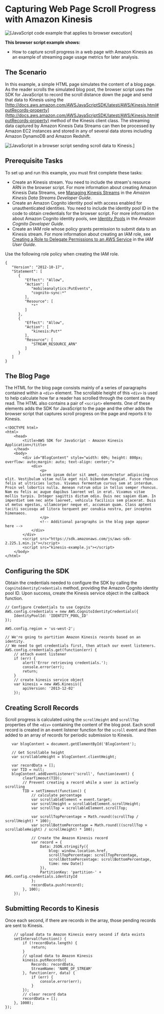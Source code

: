 # Capturing Web Page Scroll Progress with Amazon Kinesis<a name="kinesis-examples-capturing-page-scrolling"></a>

![\[JavaScript code example that applies to browser execution\]](http://docs.aws.amazon.com/sdk-for-javascript/v2/developer-guide/images/browsericon.png)

**This browser script example shows:**
+ How to capture scroll progress in a web page with Amazon Kinesis as an example of streaming page usage metrics for later analysis\.

## The Scenario<a name="kinesis-examples-capturing-page-scrolling-scenario"></a>

In this example, a simple HTML page simulates the content of a blog page\. As the reader scrolls the simulated blog post, the browser script uses the SDK for JavaScript to record the scroll distance down the page and send that data to Kinesis using the [http://docs.aws.amazon.com/AWSJavaScriptSDK/latest/AWS/Kinesis.html#putRecords-property](http://docs.aws.amazon.com/AWSJavaScriptSDK/latest/AWS/Kinesis.html#putRecords-property) method of the Kinesis client class\. The streaming data captured by Amazon Kinesis Data Streams can then be processed by Amazon EC2 instances and stored in any of several data stores including Amazon DynamoDB and Amazon Redshift\.

![\[JavaScript in a browser script sending scroll data to Kinesis.\]](http://docs.aws.amazon.com/sdk-for-javascript/v2/developer-guide/images/kinesis-examples.png)

## Prerequisite Tasks<a name="kinesis-examples-capturing-page-scrolling-prerequisites"></a>

To set up and run this example, you must first complete these tasks:
+ Create an Kinesis stream\. You need to include the stream's resource ARN in the browser script\. For more information about creating Amazon Kinesis Data Streams, see [Managing Kinesis Streams](http://docs.aws.amazon.com/streams/latest/dev/working-with-streams.html) in the *Amazon Kinesis Data Streams Developer Guide*\.
+ Create an Amazon Cognito identity pool with access enabled for unauthenticated identities\. You need to include the identity pool ID in the code to obtain credentials for the browser script\. For more information about Amazon Cognito identity pools, see [Identity Pools](http://docs.aws.amazon.com/cognito/latest/developerguide/identity-pools.html) in the *Amazon Cognito Developer Guide*\.
+ Create an IAM role whose policy grants permission to submit data to an Kinesis stream\. For more information about creating an IAM role, see [Creating a Role to Delegate Permissions to an AWS Service](http://docs.aws.amazon.com/IAM/latest/UserGuide/id_roles_create_for-service.html) in the *IAM User Guide*\.

Use the following role policy when creating the IAM role\.

```
{
   "Version": "2012-10-17",
   "Statement": [
      {
         "Effect": "Allow",
         "Action": [
            "mobileanalytics:PutEvents",
            "cognito-sync:*"
         ],
         "Resource": [
            "*"
         ]
      },
      {
         "Effect": "Allow",
         "Action": [
            "kinesis:Put*"
         ],
         "Resource": [
            "STREAM_RESOURCE_ARN"
         ]
      }
   ]
}
```

## The Blog Page<a name="kinesis-examples-capturing-page-scrolling-html"></a>

The HTML for the blog page consists mainly of a series of paragraphs contained within a `<div>` element\. The scrollable height of this `<div>` is used to help calculate how far a reader has scrolled through the content as they read\. The HTML also contains a pair of `<script>` elements\. One of these elements adds the SDK for JavaScript to the page and the other adds the browser script that captures scroll progress on the page and reports it to Kinesis\.

```
<!DOCTYPE html>
<html>
    <head>
        <title>AWS SDK for JavaScript - Amazon Kinesis Application</title>
    </head>
    <body>
        <div id="BlogContent" style="width: 60%; height: 800px; overflow: auto;margin: auto; text-align: center;">
            <div>
                <p>
                Lorem ipsum dolor sit amet, consectetur adipiscing elit. Vestibulum vitae nulla eget nisl bibendum feugiat. Fusce rhoncus felis at ultricies luctus. Vivamus fermentum cursus sem at interdum. Proin vel lobortis nulla. Aenean rutrum odio in tellus semper rhoncus. Nam eu felis ac augue dapibus laoreet vel in erat. Vivamus vitae mollis turpis. Integer sagittis dictum odio. Duis nec sapien diam. In imperdiet sem nec ante laoreet, vehicula facilisis sem placerat. Duis ut metus egestas, ullamcorper neque et, accumsan quam. Class aptent taciti sociosqu ad litora torquent per conubia nostra, per inceptos himenaeos.
                </p>
                <!-- Additional paragraphs in the blog page appear here -->
            </div>
        </div>
        <script src="https://sdk.amazonaws.com/js/aws-sdk-2.225.1.min.js"></script>
        <script src="kinesis-example.js"></script>
    </body>
</html>
```

## Configuring the SDK<a name="kinesis-examples-capturing-page-scrolling-configure-sdk"></a>

Obtain the credentials needed to configure the SDK by calling the `CognitoIdentityCredentials` method, providing the Amazon Cognito identity pool ID\. Upon success, create the Kinesis service object in the callback function\.

```
// Configure Credentials to use Cognito
AWS.config.credentials = new AWS.CognitoIdentityCredentials({
    IdentityPoolId: 'IDENTITY_POOL_ID'
});

AWS.config.region = 'us-west-2';
            
// We're going to partition Amazon Kinesis records based on an identity.
// We need to get credentials first, then attach our event listeners.
AWS.config.credentials.get(function(err) {
    // attach event listener
    if (err) {
        alert('Error retrieving credentials.');
        console.error(err);
        return;
    }
    // create kinesis service object
    var kinesis = new AWS.Kinesis({
        apiVersion: '2013-12-02'
    });
```

## Creating Scroll Records<a name="kinesis-examples-capturing-page-scrolling-create-records"></a>

Scroll progress is calculated using the `scrollHeight` and `scrollTop` properties of the `<div>` containing the content of the blog post\. Each scroll record is created in an event listener function for the `scroll` event and then added to an array of records for periodic submission to Kinesis\.

```
   var blogContent = document.getElementById('BlogContent');

   // Get Scrollable height
   var scrollableHeight = blogContent.clientHeight;

   var recordData = [];
   var TID = null;
   blogContent.addEventListener('scroll', function(event) {
        clearTimeout(TID);
        // Prevent creating a record while a user is actively scrolling
        TID = setTimeout(function() {
            // calculate percentage
            var scrollableElement = event.target;
            var scrollHeight = scrollableElement.scrollHeight;
            var scrollTop = scrollableElement.scrollTop;

            var scrollTopPercentage = Math.round((scrollTop / scrollHeight) * 100);
            var scrollBottomPercentage = Math.round(((scrollTop + scrollableHeight) / scrollHeight) * 100);

            // Create the Amazon Kinesis record
            var record = {
                Data: JSON.stringify({
                    blog: window.location.href,
                    scrollTopPercentage: scrollTopPercentage,
                    scrollBottomPercentage: scrollBottomPercentage,
                    time: new Date()
                }),
                PartitionKey: 'partition-' + AWS.config.credentials.identityId
            };
            recordData.push(record);
        }, 100);
    });
```

## Submitting Records to Kinesis<a name="kinesis-examples-capturing-page-scrolling-submit-records"></a>

Once each second, if there are records in the array, those pending records are sent to Kinesis\.

```
    // upload data to Amazon Kinesis every second if data exists
    setInterval(function() {
        if (!recordData.length) {
            return;
        }
        // upload data to Amazon Kinesis
        kinesis.putRecords({
            Records: recordData,
            StreamName: 'NAME_OF_STREAM'
        }, function(err, data) {
            if (err) {
                console.error(err);
            }
        });
        // clear record data
        recordData = [];
    }, 1000);
});
```